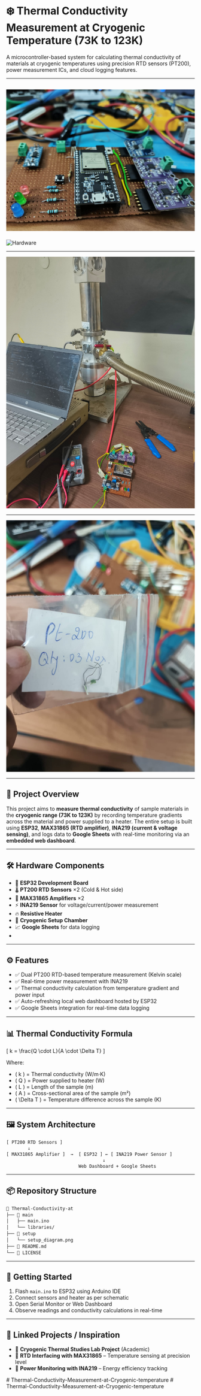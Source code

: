 # ❄️ Thermal Conductivity Measurement at Cryogenic Temperature (73K to 123K)

A microcontroller-based system for calculating thermal conductivity of materials at cryogenic temperatures using precision RTD sensors (PT200), power measurement ICs, and cloud logging features.

---

![Hardware](hardware-setup/Hardware.jpg)
---

![Hardware](hardware-setup/Hardware1.jpg)

---

![Setup Till now](hardware-setup/Setup.jpg)

---
![PT200](hardware-setup/PT200-RTD.jpg)

---
## 📌 Project Overview

This project aims to **measure thermal conductivity** of sample materials in the **cryogenic range (73K to 123K)** by recording temperature gradients across the material and power supplied to a heater. The entire setup is built using **ESP32**, **MAX31865 (RTD amplifier)**, **INA219 (current & voltage sensing)**, and logs data to **Google Sheets** with real-time monitoring via an **embedded web dashboard**.

---

## 🛠️ Hardware Components

- 🔌 **ESP32 Development Board**
- 🌡️ **PT200 RTD Sensors** ×2 (Cold & Hot side)
- 📶 **MAX31865 Amplifiers** ×2
- ⚡ **INA219 Sensor** for voltage/current/power measurement
- 🔥 **Resistive Heater**
- 🧊 **Cryogenic Setup Chamber**
- 📈 **Google Sheets** for data logging
- 

---

## ⚙️ Features

- ✅ Dual PT200 RTD-based temperature measurement (Kelvin scale)
- ✅ Real-time power measurement with INA219
- ✅ Thermal conductivity calculation from temperature gradient and power input
- ✅ Auto-refreshing local web dashboard hosted by ESP32
- ✅ Google Sheets integration for real-time data logging

---

## 📊 Thermal Conductivity Formula

\[
k = \frac{Q \cdot L}{A \cdot \Delta T}
\]

Where:  
- \( k \) = Thermal conductivity (W/m·K)  
- \( Q \) = Power supplied to heater (W)  
- \( L \) = Length of the sample (m)  
- \( A \) = Cross-sectional area of the sample (m²)  
- \( \Delta T \) = Temperature difference across the sample (K)

---

## 🖼️ System Architecture

```
[ PT200 RTD Sensors ]
        ↓
[ MAX31865 Amplifier ]  →  [ ESP32 ] ← [ INA219 Power Sensor ]
                                    ↓
                           Web Dashboard + Google Sheets
```

---

## 📦 Repository Structure

```bash
📁 Thermal-Conductivity-at
├── 📂 main
│   ├── main.ino
│   └── libraries/
├── 📂 setup
│   └── setup_diagram.png
├── 📄 README.md
└── 📄 LICENSE
```

---

## 🚀 Getting Started

1. Flash `main.ino` to ESP32 using Arduino IDE
2. Connect sensors and heater as per schematic
3. Open Serial Monitor or Web Dashboard
4. Observe readings and conductivity calculations in real-time

---

## 🔗 Linked Projects / Inspiration

- 🔬 **Cryogenic Thermal Studies Lab Project** (Academic)
- 📖 **RTD Interfacing with MAX31865** – Temperature sensing at precision level
- 🔌 **Power Monitoring with INA219** – Energy efficiency tracking



#   T h e r m a l - C o n d u c t i v i t y - M e a s u r e m e n t - a t - C r y o g e n i c - t e m p e r a t u r e 
 
 #   T h e r m a l - C o n d u c t i v i t y - M e a s u r e m e n t - a t - C r y o g e n i c - t e m p e r a t u r e 
 
 
